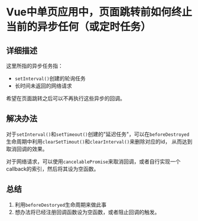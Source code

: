 # Vue中单页应用中，页面跳转前如何终止当前的异步任何（或定时任务）

## 详细描述

这里所指的异步任务指：

 * `setInterval()`创建的轮询任务
 * 长时间未返回的网络请求
 
希望在页面跳转之后可以不再执行这些异步的回调。

## 解决办法

对于`setInterval()`和`setTimeout()`创建的"延迟任务"，可以在`beforeDestroyed`生命周期中利用`clearSetTimout()`和`clearInterval()`来删除对应的id，
从而达到取消回调的效果。

对于网络请求，可以使用`cancelablePromise`来取消回调，或者自行实现一个callback的索引，然后将其设为空函数。

## 总结

 1. 利用`beforeDestoryed`生命周期来做此事
 2. 想办法将已经注册回调函数设为空函数，或者阻止回调的触发。
